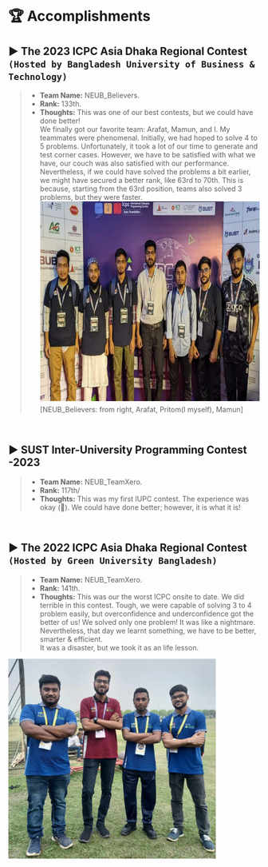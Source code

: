 # 🏆 Accomplishments

## ▶ The 2023 ICPC Asia Dhaka Regional Contest `(Hosted by Bangladesh University of Business & Technology)`

> - **Team Name:** NEUB_Believers.
> - **Rank:** 133th.
> - **Thoughts:** This was one of our best contests, but we could have done better!  
We finally got our favorite team: Arafat, Mamun, and I. My teammates were phenomenal. Initially, we had hoped to solve 4 to 5 problems. Unfortunately, it took a lot of our time to generate and test corner cases. However, we have to be satisfied with what we have, our couch was also satisfied with our performance. Nevertheless, if we could have solved the problems a bit earlier, we might have secured a better rank, like 63rd to 70th. This is because, starting from the 63rd position, teams also solved 3 problems, but they were faster.
<img width="" height="400" src="https://github.com/PritomPaul99/MyPortfolio/blob/main/public/Assects/tp1.jpg?raw=true" style="margin:0px 10px 5px 0px" alt="Alternative text"/><br>[NEUB_Believers: from right, Arafat, Pritom(I myself), Mamun]
<br>

## ▶ SUST Inter-University Programming Contest -2023

> - **Team Name:** NEUB_TeamXero.
> - **Rank:** 117th/
> - **Thoughts:** This was my first IUPC contest. The experience was okay (🤞). We could have done better; however, it is what it is!

<br>

## ▶ The 2022 ICPC Asia Dhaka Regional Contest `(Hosted by Green University Bangladesh)`

> - **Team Name:** NEUB_TeamXero.
> - **Rank:** 141th.
> - **Thoughts:** This was our the worst ICPC onsite to date. We did terrible in this contest. Tough, we were capable of solving 3 to 4 problem easily, but overconfidence and underconfidence got the better of us! We solved only one problem! It was like a nightmare. Nevertheless, that day we learnt something, we have to be better, smarter & efficient.  
It was a disaster, but we took it as an life lesson.
<img width="" height="400" src="https://github.com/PritomPaul99/MyPortfolio/blob/main/public/Assects/tp2.jpg?raw=true" style="margin:0px 10px 5px 0px" alt="Alternative text"/>
